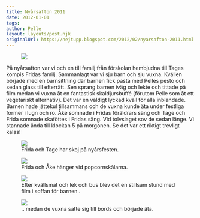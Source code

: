 ```yaml
---
title: Nyårsafton 2011
date: 2012-01-01
tags: 	
author: Pelle
layout: layouts/post.njk
originalUrl: https://nejtupp.blogspot.com/2012/02/nyarsafton-2011.html
---
```




<figure>
	<img src="../../../../img/nya%CC%8Ar_DSC_0098.JPG">
</figure>

På nyårsafton var vi och en till familj från förskolan hembjudna till Tages kompis Fridas familj. Sammanlagt var vi sju barn och sju vuxna. Kvällen började med en barnsittning där barnen fick pasta med Pelles pesto och sedan glass till efterrätt. Sen sprang barnen iväg och lekte och tittade på film medan vi vuxna åt en fantastisk skaldjursbuffé (förutom Pelle som åt ett vegetariskt alternativ). Det var en väldigt lyckad kväll för alla inblandade. Barnen hade jättekul tillsammans och de vuxna kunde äta under festliga former i lugn och ro. Åke somnade i Fridas föräldrars säng och Tage och Frida somnade skaföttes i Fridas säng. Vid tolvslaget sov de sedan länge. Vi stannade ända till klockan 5 på morgonen. Se det var ett riktigt trevligt kalas!

<figure>
	<img src="../../../../img/Nya%CC%8Arsafton+hos+Frida-_MG_0672.jpg">
	<figcaption>Frida och Tage har skoj på nyårsfesten.</figcaption>
</figure>

<figure>
	<img src="../../../../img/Nya%CC%8Arsafton+hos+Frida-_MG_0690.jpg">
	<figcaption>Frida och Åke hänger vid popcornskålarna.</figcaption>
</figure>

<figure>
	<img src="../../../../img/Nya%CC%8Arsafton+hos+Frida-_MG_0683.jpg">
	<figcaption>Efter kvällsmat och lek och bus blev det en stillsam stund med film i soffan för barnen..</figcaption>
</figure>

<figure>
	<img src="../../../../img/nya%CC%8Ar_DSC_0105.JPG">
	<figcaption>.. medan de vuxna satte sig till bords och började äta.</figcaption>
</figure>


